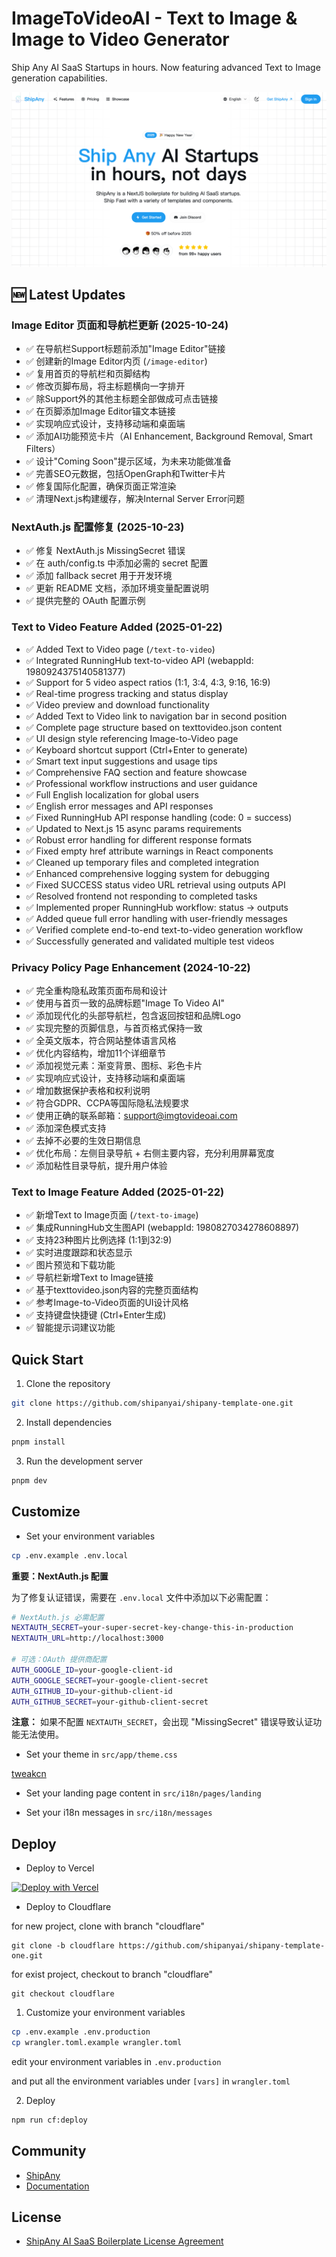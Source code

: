# ImageToVideoAI - Text to Image & Image to Video Generator

Ship Any AI SaaS Startups in hours. Now featuring advanced Text to Image generation capabilities.

![preview](preview.png)

## 🆕 Latest Updates

### Image Editor 页面和导航栏更新 (2025-10-24)
- ✅ 在导航栏Support标题前添加"Image Editor"链接
- ✅ 创建新的Image Editor内页 (`/image-editor`)
- ✅ 复用首页的导航栏和页脚结构
- ✅ 修改页脚布局，将主标题横向一字排开
- ✅ 除Support外的其他主标题全部做成可点击链接
- ✅ 在页脚添加Image Editor锚文本链接
- ✅ 实现响应式设计，支持移动端和桌面端
- ✅ 添加AI功能预览卡片（AI Enhancement, Background Removal, Smart Filters）
- ✅ 设计"Coming Soon"提示区域，为未来功能做准备
- ✅ 完善SEO元数据，包括OpenGraph和Twitter卡片
- ✅ 修复国际化配置，确保页面正常渲染
- ✅ 清理Next.js构建缓存，解决Internal Server Error问题

### NextAuth.js 配置修复 (2025-10-23)
- ✅ 修复 NextAuth.js MissingSecret 错误
- ✅ 在 auth/config.ts 中添加必需的 secret 配置
- ✅ 添加 fallback secret 用于开发环境
- ✅ 更新 README 文档，添加环境变量配置说明
- ✅ 提供完整的 OAuth 配置示例

### Text to Video Feature Added (2025-01-22)
- ✅ Added Text to Video page (`/text-to-video`)
- ✅ Integrated RunningHub text-to-video API (webappId: 1980924375140581377)
- ✅ Support for 5 video aspect ratios (1:1, 3:4, 4:3, 9:16, 16:9)
- ✅ Real-time progress tracking and status display
- ✅ Video preview and download functionality
- ✅ Added Text to Video link to navigation bar in second position
- ✅ Complete page structure based on texttovideo.json content
- ✅ UI design style referencing Image-to-Video page
- ✅ Keyboard shortcut support (Ctrl+Enter to generate)
- ✅ Smart text input suggestions and usage tips
- ✅ Comprehensive FAQ section and feature showcase
- ✅ Professional workflow instructions and user guidance
- ✅ Full English localization for global users
- ✅ English error messages and API responses
- ✅ Fixed RunningHub API response handling (code: 0 = success)
- ✅ Updated to Next.js 15 async params requirements
- ✅ Robust error handling for different response formats
- ✅ Fixed empty href attribute warnings in React components
- ✅ Cleaned up temporary files and completed integration
- ✅ Enhanced comprehensive logging system for debugging
- ✅ Fixed SUCCESS status video URL retrieval using outputs API
- ✅ Resolved frontend not responding to completed tasks
- ✅ Implemented proper RunningHub workflow: status → outputs
- ✅ Added queue full error handling with user-friendly messages
- ✅ Verified complete end-to-end text-to-video generation workflow
- ✅ Successfully generated and validated multiple test videos

### Privacy Policy Page Enhancement (2024-10-22)
- ✅ 完全重构隐私政策页面布局和设计
- ✅ 使用与首页一致的品牌标题"Image To Video AI"
- ✅ 添加现代化的头部导航栏，包含返回按钮和品牌Logo
- ✅ 实现完整的页脚信息，与首页格式保持一致
- ✅ 全英文版本，符合网站整体语言风格
- ✅ 优化内容结构，增加11个详细章节
- ✅ 添加视觉元素：渐变背景、图标、彩色卡片
- ✅ 实现响应式设计，支持移动端和桌面端
- ✅ 增加数据保护表格和权利说明
- ✅ 符合GDPR、CCPA等国际隐私法规要求
- ✅ 使用正确的联系邮箱：support@imgtovideoai.com
- ✅ 添加深色模式支持
- ✅ 去掉不必要的生效日期信息
- ✅ 优化布局：左侧目录导航 + 右侧主要内容，充分利用屏幕宽度
- ✅ 添加粘性目录导航，提升用户体验

### Text to Image Feature Added (2025-01-22)
- ✅ 新增Text to Image页面 (`/text-to-image`)
- ✅ 集成RunningHub文生图API (webappId: 1980827034278608897)
- ✅ 支持23种图片比例选择 (1:1到32:9)
- ✅ 实时进度跟踪和状态显示
- ✅ 图片预览和下载功能
- ✅ 导航栏新增Text to Image链接
- ✅ 基于texttovideo.json内容的完整页面结构
- ✅ 参考Image-to-Video页面的UI设计风格
- ✅ 支持键盘快捷键 (Ctrl+Enter生成)
- ✅ 智能提示词建议功能

## Quick Start

1. Clone the repository

```bash
git clone https://github.com/shipanyai/shipany-template-one.git
```

2. Install dependencies

```bash
pnpm install
```

3. Run the development server

```bash
pnpm dev
```

## Customize

- Set your environment variables

```bash
cp .env.example .env.local
```

**重要：NextAuth.js 配置**

为了修复认证错误，需要在 `.env.local` 文件中添加以下必需配置：

```bash
# NextAuth.js 必需配置
NEXTAUTH_SECRET=your-super-secret-key-change-this-in-production
NEXTAUTH_URL=http://localhost:3000

# 可选：OAuth 提供商配置
AUTH_GOOGLE_ID=your-google-client-id
AUTH_GOOGLE_SECRET=your-google-client-secret
AUTH_GITHUB_ID=your-github-client-id  
AUTH_GITHUB_SECRET=your-github-client-secret
```

**注意：** 如果不配置 `NEXTAUTH_SECRET`，会出现 "MissingSecret" 错误导致认证功能无法使用。

- Set your theme in `src/app/theme.css`

[tweakcn](https://tweakcn.com/editor/theme)

- Set your landing page content in `src/i18n/pages/landing`

- Set your i18n messages in `src/i18n/messages`

## Deploy

- Deploy to Vercel

[![Deploy with Vercel](https://vercel.com/button)](https://vercel.com/new/clone?repository-url=https%3A%2F%2Fgithub.com%2Fshipanyai%2Fshipany-template-one&project-name=my-shipany-project&repository-name=my-shipany-project&redirect-url=https%3A%2F%2Fshipany.ai&demo-title=ShipAny&demo-description=Ship%20Any%20AI%20Startup%20in%20hours%2C%20not%20days&demo-url=https%3A%2F%2Fshipany.ai&demo-image=https%3A%2F%2Fpbs.twimg.com%2Fmedia%2FGgGSW3La8AAGJgU%3Fformat%3Djpg%26name%3Dlarge)

- Deploy to Cloudflare

for new project, clone with branch "cloudflare"

```shell
git clone -b cloudflare https://github.com/shipanyai/shipany-template-one.git
```

for exist project, checkout to branch "cloudflare"

```shell
git checkout cloudflare
```

1. Customize your environment variables

```bash
cp .env.example .env.production
cp wrangler.toml.example wrangler.toml
```

edit your environment variables in `.env.production`

and put all the environment variables under `[vars]` in `wrangler.toml`

2. Deploy

```bash
npm run cf:deploy
```

## Community

- [ShipAny](https://shipany.ai)
- [Documentation](https://docs.shipany.ai)

## License

- [ShipAny AI SaaS Boilerplate License Agreement](LICENSE)
